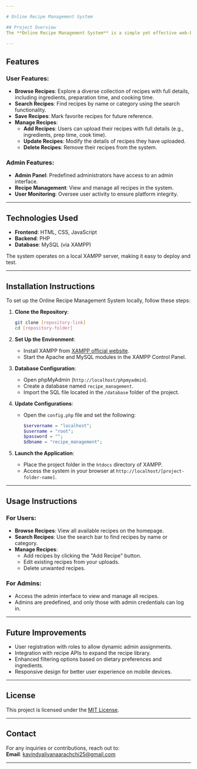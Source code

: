 ```yaml
---

# Online Recipe Management System  

## Project Overview  
The **Online Recipe Management System** is a simple yet effective web-based platform designed to streamline how users manage and explore recipes. Developed as part of a university project, this system offers an intuitive interface for users to upload, update, and manage recipes while providing an administrative layer for predefined administrators.  

---
```


## Features  

### User Features:  
- **Browse Recipes**: Explore a diverse collection of recipes with full details, including ingredients, preparation time, and cooking time.  
- **Search Recipes**: Find recipes by name or category using the search functionality.  
- **Save Recipes**: Mark favorite recipes for future reference.  
- **Manage Recipes**:  
  - **Add Recipes**: Users can upload their recipes with full details (e.g., ingredients, prep time, cook time).  
  - **Update Recipes**: Modify the details of recipes they have uploaded.  
  - **Delete Recipes**: Remove their recipes from the system.  

### Admin Features:  
- **Admin Panel**: Predefined administrators have access to an admin interface.  
- **Recipe Management**: View and manage all recipes in the system.  
- **User Monitoring**: Oversee user activity to ensure platform integrity.  

---

## Technologies Used  
- **Frontend**: HTML, CSS, JavaScript  
- **Backend**: PHP  
- **Database**: MySQL (via XAMPP)  

The system operates on a local XAMPP server, making it easy to deploy and test.  

---

## Installation Instructions  
To set up the Online Recipe Management System locally, follow these steps:  

1. **Clone the Repository**:  
   ```bash  
   git clone [repository-link]  
   cd [repository-folder]  
   ```  

2. **Set Up the Environment**:  
   - Install XAMPP from [XAMPP official website](https://www.apachefriends.org/).  
   - Start the Apache and MySQL modules in the XAMPP Control Panel.  

3. **Database Configuration**:  
   - Open phpMyAdmin (`http://localhost/phpmyadmin`).  
   - Create a database named `recipe_management`.  
   - Import the SQL file located in the `/database` folder of the project.  

4. **Update Configurations**:  
   - Open the `config.php` file and set the following:  
     ```php  
     $servername = "localhost";  
     $username = "root";  
     $password = "";  
     $dbname = "recipe_management";  
     ```  

5. **Launch the Application**:  
   - Place the project folder in the `htdocs` directory of XAMPP.  
   - Access the system in your browser at `http://localhost/[project-folder-name]`.  

---

## Usage Instructions  

### For Users:  
- **Browse Recipes**: View all available recipes on the homepage.  
- **Search Recipes**: Use the search bar to find recipes by name or category.  
- **Manage Recipes**:  
  - Add recipes by clicking the "Add Recipe" button.  
  - Edit existing recipes from your uploads.  
  - Delete unwanted recipes.  

### For Admins:  
- Access the admin interface to view and manage all recipes.  
- Admins are predefined, and only those with admin credentials can log in.  

---

## Future Improvements  
- User registration with roles to allow dynamic admin assignments.  
- Integration with recipe APIs to expand the recipe library.  
- Enhanced filtering options based on dietary preferences and ingredients.  
- Responsive design for better user experience on mobile devices.  

---

## License  
This project is licensed under the [MIT License](LICENSE).  

---

## Contact  
For any inquiries or contributions, reach out to:  
**Email**: kavindyaliyanaarachchi25@gmail.com  

--- 
